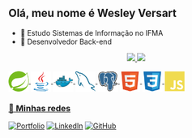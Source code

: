 ## Olá, meu nome é Wesley Versart
- 📗  Estudo Sistemas de Informação no IFMA
- 🔭 Desenvolvedor Back-end


<div align="center">
  <a href="https://github.com/Versart">
  <img height="180em" src="https://github-readme-stats.vercel.app/api?username=Versart&show_icons=true&theme=dracula&include_all_commits=true&count_private=true"/>
  <img height="180em" src="https://github-readme-stats.vercel.app/api/top-langs/?username=Versart&layout=compact&langs_count=7&theme=dracula"/>
</div>

<div style="display: inline_block"><br>
  <img align="center" alt="Icon-Spring" height="40" width="40" src="https://github.com/devicons/devicon/blob/master/icons/spring/spring-original.svg">
  <img align="center" alt="Icon-Java" height="40" width="40" src="https://github.com/devicons/devicon/blob/master/icons/java/java-original.svg">
  <img align="center" alt="Icon-Docker" height="40" width="40" src="https://github.com/devicons/devicon/blob/master/icons/docker/docker-original.svg">
  <img align="center" alt="Icon-MySQL" height="40" width="40" src="https://github.com/devicons/devicon/blob/master/icons/mysql/mysql-original.svg">
  <img align="center" alt="Icon-PostgreSQL" height="40" width="40" src="https://github.com/devicons/devicon/blob/master/icons/postgresql/postgresql-original.svg">
  <img align="center" alt="Icon-HTML5" height="40" width="40" src="https://github.com/devicons/devicon/blob/master/icons/html5/html5-original.svg">
  <img align="center" alt="Icon-CSS" height="40" width="40" src="https://github.com/devicons/devicon/blob/master/icons/css3/css3-original.svg">
  <img align="center" alt="Icon-Javascript" height="40" width="40" src="https://github.com/devicons/devicon/blob/master/icons/javascript/javascript-plain.svg">
</div>

  

 ### 📓 Minhas redes
[![Portfolio](https://img.shields.io/badge/Portfolio-FF5722?style=for-the-badge&logo=todoist&logoColor=white)](https://portfolio-ktqpxemok-versarts-projects.vercel.app/)
[![LinkedIn](https://img.shields.io/badge/LinkedIn-0077B5?style=for-the-badge&logo=linkedin&logoColor=white)](https://www.linkedin.com/in/wesley-versart-dev/)
[![GitHub](https://img.shields.io/badge/GitHub-100000?style=for-the-badge&logo=github&logoColor=white)](https://github.com/Versart)
 


